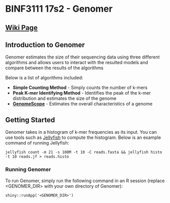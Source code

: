 # BINF3111 17s2 - Genomer

## [Wiki Page](https://bitbucket.org/violetbrina/binf3111-genomer/wiki/Home)

## Introduction to Genomer

Genomer estimates the size of their sequencing data using three different algorithms and allows users to interact 
with the resulted models and compare between the results of the algorithms

Below is a list of algorithms included:

* **Simple Counting Method** - Simply counts the number of k-mers
* **Peak K-mer Identifying Method** - Identifies the peak of the k-mer distribution and estimates the size of the genome
* [**GenomeScope**](https://github.com/schatzlab/genomescope) - Estimates the overall characteristics of a genome

## Getting Started

Genomer takes in a histogram of k-mer frequencies as its input. You can use tools such as [Jellyfish](http://www.genome.umd.edu/jellyfish.html) to compute the histogram. Below is an example command of running Jellyfish:

```
jellyfish count -m 21 -s 100M -t 10 -C reads.fasta && jellyfish histo -t 10 reads.jf > reads.histo
```

### Running Genomer

To run Genomer, simply run the following command in an R session (replace <GENOMER_DIR> with your own directory of Genomer):

```
shiny::runApp('<GENOMER_DIR>')
```
